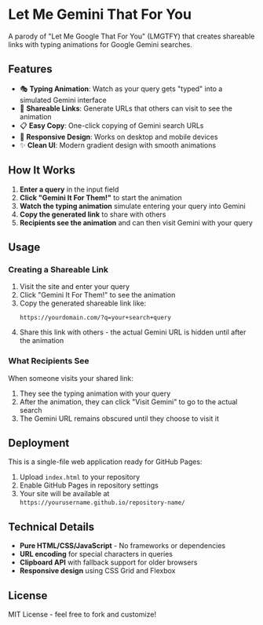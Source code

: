 # Let Me Gemini That For You

A parody of "Let Me Google That For You" (LMGTFY) that creates shareable links with typing animations for Google Gemini searches.

## Features

- 🎭 **Typing Animation**: Watch as your query gets "typed" into a simulated Gemini interface
- 🔗 **Shareable Links**: Generate URLs that others can visit to see the animation
- 📋 **Easy Copy**: One-click copying of Gemini search URLs
- 📱 **Responsive Design**: Works on desktop and mobile devices
- ✨ **Clean UI**: Modern gradient design with smooth animations

## How It Works

1. **Enter a query** in the input field
2. **Click "Gemini It For Them!"** to start the animation
3. **Watch the typing animation** simulate entering your query into Gemini
4. **Copy the generated link** to share with others
5. **Recipients see the animation** and can then visit Gemini with your query

## Usage

### Creating a Shareable Link
1. Visit the site and enter your query
2. Click "Gemini It For Them!" to see the animation
3. Copy the generated shareable link like:
   ```
   https://yourdomain.com/?q=your+search+query
   ```
4. Share this link with others - the actual Gemini URL is hidden until after the animation

### What Recipients See
When someone visits your shared link:
1. They see the typing animation with your query
2. After the animation, they can click "Visit Gemini" to go to the actual search
3. The Gemini URL remains obscured until they choose to visit it

## Deployment

This is a single-file web application ready for GitHub Pages:

1. Upload `index.html` to your repository
2. Enable GitHub Pages in repository settings
3. Your site will be available at `https://yourusername.github.io/repository-name/`

## Technical Details

- **Pure HTML/CSS/JavaScript** - No frameworks or dependencies
- **URL encoding** for special characters in queries
- **Clipboard API** with fallback support for older browsers
- **Responsive design** using CSS Grid and Flexbox

## License

MIT License - feel free to fork and customize!
